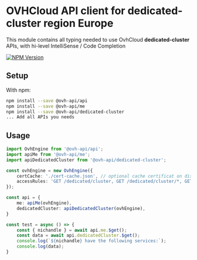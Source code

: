 # OVHCloud API client for **dedicated-cluster** region Europe

This module contains all typing needed to use OvhCloud **dedicated-cluster** APIs, with hi-level IntelliSense / Code Completion

[![NPM Version](https://img.shields.io/npm/v/@ovh-api/dedicated-cluster.svg?style=flat)](https://www.npmjs.org/package/@ovh-api/dedicated-cluster)

## Setup

With npm:

```bash
npm install --save @ovh-api/api
npm install --save @ovh-api/me
npm install --save @ovh-api/dedicated-cluster
... Add all APIs you needs
```

## Usage

```typescript
import OvhEngine from '@ovh-api/api';
import apiMe from '@ovh-api/me';
import apiDedicatedCluster from '@ovh-api/dedicated-cluster';

const ovhEngine = new OvhEngine({ 
    certCache: './cert-cache.json', // optional cache certificat on disk.
    accessRules: 'GET /dedicated/cluster, GET /dedicated/cluster/*, GET /me', // optional limit the requested privileges.
});

const api = {
    me: apiMe(ovhEngine),
    dedicatedCluster: apiDedicatedCluster(ovhEngine),
}

const test = async () => {
    const { nichandle } = await api.me.$get();
    const data = await api.dedicatedCluster.$get();
    console.log(`${nichandle} have the following services:`);
    console.log(data);
}
```
